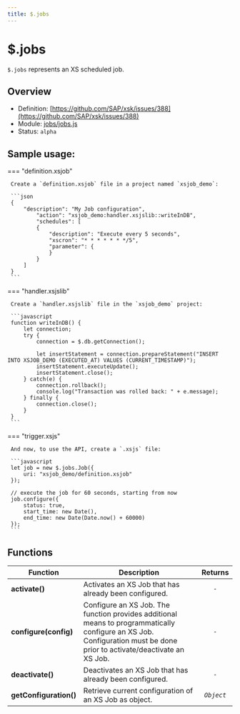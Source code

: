 ```yaml
---
title: $.jobs
---
```


$.jobs
===

`$.jobs` represents an XS scheduled job.


## Overview


- Definition: [https://github.com/SAP/xsk/issues/388](https://github.com/SAP/xsk/issues/388)
- Module: [jobs/jobs.js](https://github.com/SAP/xsk/blob/main/modules/api/api-xsjs/src/main/resources/META-INF/dirigible/xsk/jobs/jobs.js)
- Status: `alpha`


## Sample usage:


=== "definition.xsjob"

     Create a `definition.xsjob` file in a project named `xsjob_demo`:

     ```json
     {
         "description": "My Job configuration",
             "action": "xsjob_demo:handler.xsjslib::writeInDB",
             "schedules": [
             {
                 "description": "Execute every 5 seconds",
                 "xscron": "* * * * * * */5",
                 "parameter": {
                 }
             }
         ]
     }
     ```

=== "handler.xsjslib"

     Create a `handler.xsjslib` file in the `xsjob_demo` project:

     ```javascript
     function writeInDB() {
         let connection;
         try {
             connection = $.db.getConnection();

             let insertStatement = connection.prepareStatement("INSERT INTO XSJOB_DEMO (EXECUTED_AT) VALUES (CURRENT_TIMESTAMP)");
             insertStatement.executeUpdate();
             insertStatement.close();
         } catch(e) {
             connection.rollback();
             console.log("Transaction was rolled back: " + e.message);
         } finally {
             connection.close();
         }
     }
     ```

=== "trigger.xsjs"

     And now, to use the API, create a `.xsjs` file:

     ```javascript
     let job = new $.jobs.Job({
         uri: "xsjob_demo/definition.xsjob"
     });

     // execute the job for 60 seconds, starting from now
     job.configure({
         status: true,
         start_time: new Date(),
         end_time: new Date(Date.now() + 60000)
     });
     ```

## Functions


| Function    | Description                                                     | Returns |
|------------|-----------------------------------------------------------------|:--------:|
| **activate()** | Activates an XS Job that has already been configured.          |   _`-`_   |
| **configure(config)** | Configure an XS Job. The function provides additional means to programmatically configure an XS Job. Configuration must be done prior to activate/deactivate an XS Job.           |   _`-`_   |
| **deactivate()** | Deactivates an XS Job that has already been configured.          |   _`-`_   |
| **getConfiguration()** | Retrieve current configuration of an XS Job as object.           |    _`Object`_   |

